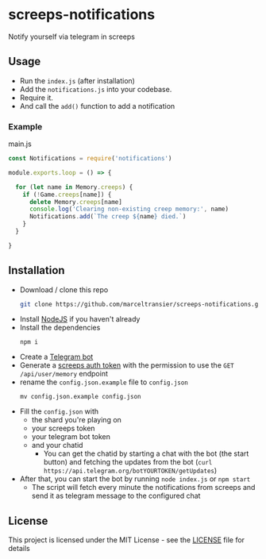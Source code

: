 # screeps-notifications
Notify yourself via telegram in screeps

## Usage
- Run the `index.js` (after installation)
- Add the `notifications.js` into your codebase.
- Require it.
- And call the `add()` function to add a notification

### Example
main.js
```js
const Notifications = require('notifications')

module.exports.loop = () => {

  for (let name in Memory.creeps) {
    if (!Game.creeps[name]) {
      delete Memory.creeps[name]
      console.log('Clearing non-existing creep memory:', name)
      Notifications.add(`The creep ${name} died.`)
    }
  }

}
```

## Installation
- Download / clone this repo
  ```sh
  git clone https://github.com/marceltransier/screeps-notifications.git
  ```
- Install [NodeJS](https://nodejs.org/en/download/package-manager/) if you haven't already
- Install the dependencies
  ```
  npm i
  ```
- Create a [Telegram bot](https://core.telegram.org/bots)
- Generate a [screeps auth token](https://docs.screeps.com/auth-tokens.html) with the permission to use the `GET /api/user/memory` endpoint
- rename the `config.json.example` file to `config.json`
  ```
  mv config.json.example config.json
  ```
- Fill the `config.json` with
  - the shard you're playing on
  - your screeps token
  - your telegram bot token
  - and your chatid
    - You can get the chatid by starting a chat with the bot (the start button) and fetching the updates from the bot (`curl https://api.telegram.org/botYOURTOKEN/getUpdates`)
- After that, you can start the bot by running `node index.js` or `npm start`
  - The script will fetch every minute the notifications from screeps and send it as telegram message to the configured chat
 

 ## License
This project is licensed under the MIT License - see the [LICENSE](LICENSE) file for details
